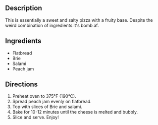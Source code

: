 ## Description
This is essentially a sweet and salty pizza with a fruity base. Despite the weird combination of ingredients it's bomb af.

## Ingredients
- Flatbread
- Brie
- Salami
- Peach jam

## Directions

1. Preheat oven to 375°F (190°C).
2. Spread peach jam evenly on flatbread.
3. Top with slices of Brie and salami.
4. Bake for 10-12 minutes until the cheese is melted and bubbly.
5. Slice and serve. Enjoy!